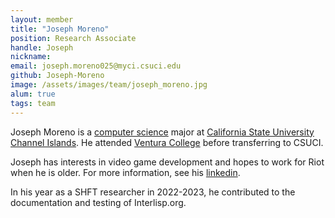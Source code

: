 ```yaml
---
layout: member
title: "Joseph Moreno"
position: Research Associate
handle: Joseph
nickname: 
email: joseph.moreno025@myci.csuci.edu
github: Joseph-Moreno
image: /assets/images/team/joseph_moreno.jpg
alum: true 
tags: team
---
```

Joseph Moreno is a [computer science] major at [California State University Channel Islands]. He attended [Ventura College] before transferring to CSUCI. 

Joseph has interests in video game development and hopes to work for Riot when he is older. For more information, see his [linkedin].

In his year as a SHFT researcher in 2022-2023, he contributed to the documentation and testing of Interlisp.org.



[California State University Channel Islands]: https://www.csuci.edu
[computer science]: https://compsci.csuci.edu/
[Ventura College]: https://www.venturacollege.edu/
[linkedin]: https://www.linkedin.com/in/joseph-moreno/
[github]: https://github.com/Joseph-Moreno

